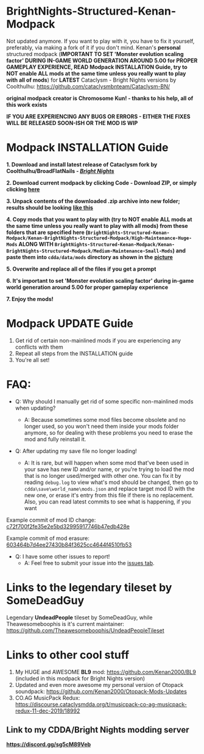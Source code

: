 # BrightNights-Structured-Kenan-Modpack
Not updated anymore. If you want to play with it, you have to fix it yourself, preferably, via making a fork of it if you don't mind. Kenan's **personal** structured modpack (**IMPORTANT TO SET 'Monster evolution scaling factor' DURING IN-GAME WORLD GENERATION AROUND 5.00 for PROPER GAMEPLAY EXPERIENCE, READ Modpack INSTALLATION Guide, try to NOT enable ALL mods at the same time unless you really want to play with all of mods**) for **LATEST** Cataclysm - Bright Nights versions by Coolthulhu: https://github.com/cataclysmbnteam/Cataclysm-BN/ 

**original modpack creator is Chromosome Kun! - thanks to his help, all of this work exists** 

**IF YOU ARE EXPERIENCING ANY BUGS OR ERRORS - EITHER THE FIXES WILL BE RELEASED SOON-ISH OR THE MOD IS WIP**

# Modpack INSTALLATION Guide

**1. Download and install latest release of Cataclysm fork by **Coolthulhu/BroadFlatNails** - [*Bright Nights*](https://github.com/cataclysmbnteam/Cataclysm-BN/releases)**

**2. Download current modpack by clicking Code - Download ZIP, or simply clicking [**here**](https://github.com/Kenan2000/BrightNights-Structured-Kenan-Modpack/archive/master.zip)**

**3. Unpack contents of the downloaded .zip archive into new folder; results should be looking** [**like this**](https://i.imgur.com/UfvpOyV.png)

**4. Copy mods that you want to play with (try to NOT enable ALL mods at the same time unless you really want to play with all mods) from these folders that are specified here (`BrightNights-Structured-Kenan-Modpack/Kenan-BrightNights-Structured-Modpack/High-Maintenance-Huge-Mods` **ALONG WITH** `BrightNights-Structured-Kenan-Modpack/Kenan-BrightNights-Structured-Modpack/Medium-Maintenance-Small-Mods`) and paste them into `cdda/data/mods` directory as shown in the** [**picture**](https://i.imgur.com/iDJyZYh.png)

**5. Overwrite and replace all of the files if you get a prompt**

**6. It's important to set 'Monster evolution scaling factor' during in-game world generation around 5.00 for proper gameplay experience**

**7. Enjoy the mods!**

# Modpack UPDATE Guide

1. Get rid of certain non-mainlined mods if you are experiencing any conflicts with them
2. Repeat all steps from the INSTALLATION guide
3. You're all set!

# FAQ:

* Q: Why should I manually get rid of some specific non-mainlined mods when updating?
  * A: Because sometimes some mod files become obsolete and no longer used, so you won't need them inside your mods folder anymore, so for dealing with these problems you need to erase the mod and fully reinstall it.

* Q: After updating my save file no longer loading!
  * A: It is rare, but will happen when some mod that've been used in your save has new ID and/or name, or you're trying to load the mod that is no longer used/merged with other one. You can fix it by reading `debug.log` to view what's mod should be changed, then go to `cdda\save\world_name\mods.json` and replace target mod ID with the new one, or erase it's entry from this file if there is no replacement. Also, you can read latest commits to see what is happening, if you want

Example commit of mod ID change: [c72f700f2fe35e2e5bd32995917746b47edb428e](https://github.com/Kenan2000/BrightNights-Structured-Kenan-Modpack/commit/c72f700f2fe35e2e5bd32995917746b47edb428e)

Example commit of mod erasure: [603464b7d4ee27430b84f3625cc4644f4510fb53](https://github.com/Kenan2000/BrightNights-Structured-Kenan-Modpack/commit/603464b7d4ee27430b84f3625cc4644f4510fb53)

* Q: I have some other issues to report!
  * A: Feel free to submit your issue into the [issues tab](https://github.com/Kenan2000/BrightNights-Structured-Kenan-Modpack/issues).

# Links to the legendary tileset by SomeDeadGuy
Legendary **UndeadPeople** tileset by SomeDeadGuy, while Theawesomeboophis is it's current maintainer: https://github.com/Theawesomeboophis/UndeadPeopleTileset

# Links to other cool stuff
1. My HUGE and AWESOME **BL9** mod: https://github.com/Kenan2000/BL9 (included in this modpack for Bright Nights version)
2. Updated and even more awesome my personal version of Otopack soundpack: https://github.com/Kenan2000/Otopack-Mods-Updates
3. CO.AG MusicPack Redux: https://discourse.cataclysmdda.org/t/musicpack-co-ag-musicpack-redux-11-dec-2019/18992

## Link to my CDDA/Bright Nights modding server 

**https://discord.gg/sg5cM89Veb**


